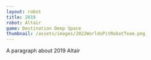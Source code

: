 ```yaml
---
layout: robot
title: 2019
robot: Altair
game: Destination Deep Space
thumbnail: /assets/images/2022WorldsPitRobotTeam.png
---
```


A paragraph about 2019 Altair
